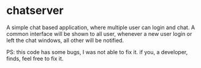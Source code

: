 # chatserver


A simple chat based application, where multiple user can login and chat. 
A common interface will be shown to all user, whenever a new user login 
or left the chat windows, all other will be notified. 

PS: this code has some bugs, I was not able to fix it. if you, a developer, 
finds, feel free to fix it.  
